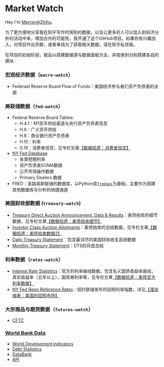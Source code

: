 # Market Watch

Hey I'm [Mercer@Zhihu](https://www.zhihu.com/people/daleige). 

为了更方便地分享我在知乎写作时用到的数据，以及让更多的人可以加入到经济分析的活动中来，增加合作的可能性，我开通了这个GitHub项目。如果你有兴趣加入，对项目作出贡献，或者单纯为了获取相关数据，请在知乎私信我。

在项目的初始阶段，我会以搭建数据源与数据面板为主，并按类别分别搭建各自的模块：

### 宏观经济数据（`macro-watch`）
- Federael Reserve Board Flow of Funds：美国经济参与者们资产负债表的全貌

### 美联储数据（`fed-watch`）
- Federal Reserve Board Tables: 
  - H.4.1：M1货币供给渠道与央行资产负债表信息
  - H.6：广义货币供给
  - H.8：商业银行资产负债表
  - H.15：利率
  - G.19：消费者信贷，见专栏文章[【数据拾遗：消费者信贷】](https://zhuanlan.zhihu.com/p/526754098)
- [NY Fed Database](https://www.newyorkfed.org/markets/data-hub)
  - 各类短期利率
  - 资产负债表SOMA数据
  - 公开市场操作数据
  - Primary Dealers 数据
- FRED：圣路易斯联储的数据库，以Python库[`fredapi`](https://github.com/mortada/fredapi)为基础，主要作为搭建其他数据库与分析的快捷通道
  
### 美国财政部数据 (`treasury-watch`)
- [Treasury Direct Auction Announcement, Data & Results](https://www.treasurydirect.gov/instit/annceresult/annceresult.htm)：美债拍卖的细节数据，见专栏文章[【数据拾遗：美债拍卖细节】](https://zhuanlan.zhihu.com/p/514668515)
- [Investor Class Auction Allotments](https://home.treasury.gov/data/investor-class-auction-allotments)：美债拍卖的总结数据，见专栏文章[【数据拾遗：美债拍卖数据2】](https://zhuanlan.zhihu.com/p/516037009)
- [Daily Treasury Statement](https://fiscal.treasury.gov/reports-statements/dts/index.html)：包含最详尽的美国财政收支高频数据
- [Monthly Treasury Statement](https://fiscal.treasury.gov/reports-statements/mts/#:~:text=The%20Monthly%20Treasury%20Statement%20summarizes,Budget%20of%20the%20U.S.%20Government.&text=The%20MTS%20presents%20a%20summary,Surplus%20or%20deficit)：DTS的月度总结

### 利率数据（`rates-watch`）
- [Interest Rate Statistics](https://home.treasury.gov/policy-issues/financing-the-government/interest-rate-statistics)：官方的利率曲线数据，包含名义国债收益率曲线，真实收益率（五年以上），国库券利率等，见专栏文章[【数据拾遗：美债官方利率数据】](https://www.zhihu.com/column/c_1509153964662263808)
- [NY Fed Repo Reference Rates](https://www.newyorkfed.org/markets/data-hub)：纽约联储发布的回购利率指数，详见[【漫谈缩表：美国的回购市场】](https://zhuanlan.zhihu.com/p/463721684)

### 大宗商品与期货数据（`futures-watch`）

- [CFTC](https://www.cftc.gov/MarketReports/index.htm)

### [World Bank Data](https://data.worldbank.org/)
- [World Development Indicators](https://datatopics.worldbank.org/world-development-indicators/)
- [Debt Statistics](https://www.worldbank.org/en/programs/debt-statistics/statistics)
- [DataBank](https://databank.worldbank.org/home.aspx)
- [API](https://datahelpdesk.worldbank.org/knowledgebase/articles/898581-api-basic-call-structure)
